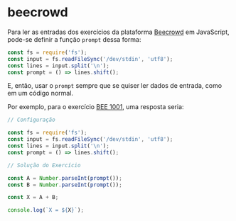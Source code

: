 # beecrowd

Para ler as entradas dos exercícios da plataforma [Beecrowd](https://www.beecrowd.com.br/) em JavaScript, pode-se definir a função `prompt` dessa forma:

```javascript
const fs = require('fs');
const input = fs.readFileSync('/dev/stdin', 'utf8');
const lines = input.split('\n');
const prompt = () => lines.shift();
```

E, então, usar o `prompt` sempre que se quiser ler dados de entrada, como em um código normal.

Por exemplo, para o exercício [BEE 1001](https://www.beecrowd.com.br/judge/pt/problems/view/1001), uma resposta seria:

```javascript
// Configuração

const fs = require('fs');
const input = fs.readFileSync('/dev/stdin', 'utf8');
const lines = input.split('\n');
const prompt = () => lines.shift();

// Solução do Exercício

const A = Number.parseInt(prompt());
const B = Number.parseInt(prompt());

const X = A + B;

console.log(`X = ${X}`);
```
